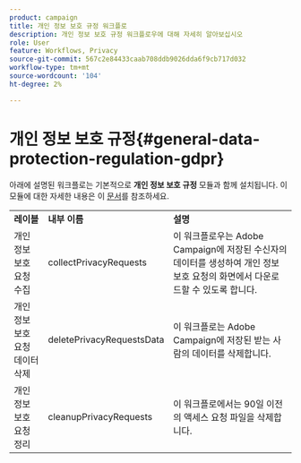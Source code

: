 ```yaml
---
product: campaign
title: 개인 정보 보호 규정 워크플로
description: 개인 정보 보호 규정 워크플로우에 대해 자세히 알아보십시오
role: User
feature: Workflows, Privacy
source-git-commit: 567c2e84433caab708ddb9026dda6f9cb717d032
workflow-type: tm+mt
source-wordcount: '104'
ht-degree: 2%

---
```



# 개인 정보 보호 규정{#general-data-protection-regulation-gdpr}


아래에 설명된 워크플로는 기본적으로 **개인 정보 보호 규정** 모듈과 함께 설치됩니다. 이 모듈에 대한 자세한 내용은 이 [문서](https://helpx.adobe.com/kr/campaign/kb/acc-privacy.html)를 참조하세요.

<table> 
 <tbody> 
  <tr> 
   <td> <strong>레이블</strong><br /> </td> 
   <td> <strong>내부 이름</strong><br /> </td> 
   <td> <strong>설명</strong><br /> </td> 
  </tr> 
  <tr> 
   <td> <span class="uicontrol">개인 정보 보호 요청 수집</span> <br /> </td> 
   <td> <span class="uicontrol">collectPrivacyRequests</span> <br /> </td> 
   <td> 이 워크플로우는 Adobe Campaign에 저장된 수신자의 데이터를 생성하여 개인 정보 보호 요청의 화면에서 다운로드할 수 있도록 합니다.<br /> </td> 
  </tr> 
  <tr> 
   <td> <span class="uicontrol">개인 정보 보호 요청 데이터 삭제</span> <br /> </td> 
   <td> <span class="uicontrol">deletePrivacyRequestsData</span> <br /> </td> 
   <td> 이 워크플로는 Adobe Campaign에 저장된 받는 사람의 데이터를 삭제합니다.<br /> </td> 
  </tr> 
  <tr> 
   <td> <span class="uicontrol">개인 정보 보호 요청 정리</span> <br /> </td> 
   <td> <span class="uicontrol">cleanupPrivacyRequests</span> <br /> </td> 
   <td> 이 워크플로에서는 90일 이전의 액세스 요청 파일을 삭제합니다.<br /> </td> 
  </tr> 
 </tbody> 
</table>

